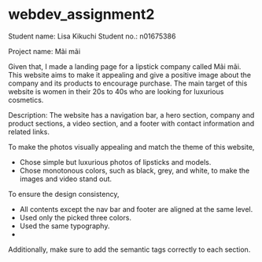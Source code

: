 # webdev_assignment2

Student name: Lisa Kikuchi Student no.: n01675386

Project name: Mãi mãi

Given that, I made a landing page for a lipstick company called Mãi mãi. This website aims to make it appealing and give a positive image about the company and its products to encourage purchase.
The main target of this website is women in their 20s to 40s who are looking for luxurious cosmetics.

Description: The website has a navigation bar, a hero section, company and product sections, a video section, and a footer with contact information and related links.

To make the photos visually appealing and match the theme of this website,
- Chose simple but luxurious photos of lipsticks and models.
- Chose monotonous colors, such as black, grey, and white, to make the images and video stand out.

To ensure the design consistency,
- All contents except the nav bar and footer are aligned at the same level.
- Used only the picked three colors.
- Used the same typography.
- 
Additionally, make sure to add the semantic tags correctly to each section.
